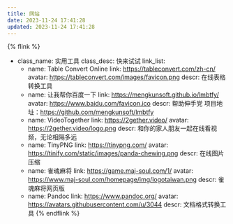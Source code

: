 ```yaml
---
title: 网站
date: 2023-11-24 17:41:28
updated: 2023-11-24 17:41:28
---
```

{% flink %}
- class_name: 实用工具
  class_desc: 快来试试
  link_list:
    - name: Table Convert Online
      link: https://tableconvert.com/zh-cn/
      avatar: https://tableconvert.com/images/favicon.png
      descr: 在线表格转换工具
    - name: 让我帮你百度一下
      link: https://mengkunsoft.github.io/lmbtfy/
      avatar: https://www.baidu.com/favicon.ico
      descr: 帮助伸手党 项目地址：https://github.com/mengkunsoft/lmbtfy
    - name: VideoTogether
      link: https://2gether.video/
      avatar: https://2gether.video/logo.png
      descr: 和你的家人朋友一起在线看视频，无论相隔多远
    - name: TinyPNG
      link: https://tinypng.com/
      avatar: https://tinify.com/static/images/panda-chewing.png
      descr: 在线图片压缩
    - name: 雀魂麻将
      link: https://game.maj-soul.com/1/
      avatar: https://www.maj-soul.com/homepage/img/logotaiwan.png
      descr: 雀魂麻将网页版
    - name: Pandoc
      link: https://www.pandoc.org/
      avatar: https://avatars.githubusercontent.com/u/3044
      descr: 文档格式转换工具
{% endflink %}
